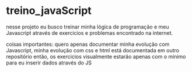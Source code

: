 # treino_javaScript
 nesse projeto eu busco treinar minha lógica de programação e meu Javascript através de exercicios e problemas encontrado na internet.

 coisas importantes:
 quero apenas documentar minha evolução com Javascript, minha evolução com css e html está documentada em outro repositório
 então, os exercicios visualmente estarão apenas com o minimo para eu inserir dados através do JS
